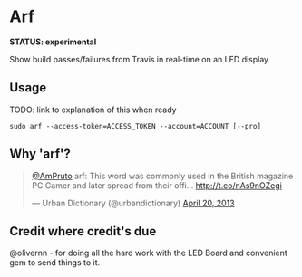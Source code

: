 # Arf

**STATUS: experimental**

Show build passes/failures from Travis in real-time on an LED display

## Usage

TODO: link to explanation of this when ready

```shell
sudo arf --access-token=ACCESS_TOKEN --account=ACCOUNT [--pro]
```

## Why 'arf'?

<blockquote class="twitter-tweet" lang="en"><p><a href="https://twitter.com/AmPruto">@AmPruto</a> arf: This word was commonly used in the British magazine PC Gamer and later spread from their offi... <a href="http://t.co/nAs9nOZegi">http://t.co/nAs9nOZegi</a></p>&mdash; Urban Dictionary (@urbandictionary) <a href="https://twitter.com/urbandictionary/statuses/325668137292931073">April 20, 2013</a></blockquote>
<script async src="//platform.twitter.com/widgets.js" charset="utf-8"></script>

## Credit where credit's due

@olivernn - for doing all the hard work with the LED Board and
convenient gem to send things to it.

